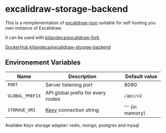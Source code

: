 # excalidraw-storage-backend

This is a reimplementation of [excalidraw-json](https://github.com/excalidraw/excalidraw-json) suitable for self hosting you own instance of Excalidraw.

It can be used with [kiliandeca/excalidraw-fork](https://gitlab.com/kiliandeca/excalidraw-fork)

[DockerHub kiliandeca/excalidraw-storage-backend](https://hub.docker.com/r/kiliandeca/excalidraw-storage-backend)

## Environement Variables

| Name            | Description                                                  | Default value    |
| --------------- | ------------------------------------------------------------ | ---------------- |
| `PORT`          | Server listening port                                        | 8080             |
| `GLOBAL_PREFIX` | API global prefix for every routes                           | `/api/v2`        |
| `STORAGE_URI`   | [Keyv](https://github.com/jaredwray/keyv) connection string  | `""` (in memory) |

Availabe Keyv storage adapter: redis, mongo, postgres and mysql
